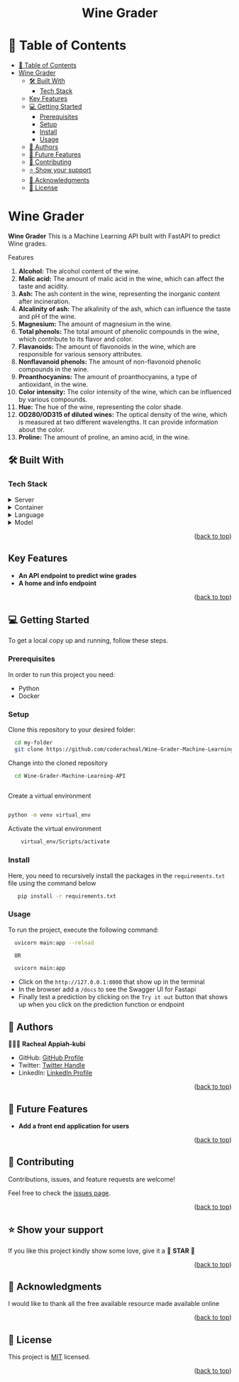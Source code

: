 <a name="readme-top"></a>

<div align="center">
  <h1><b>Wine Grader</b></h1>
</div>

<!-- TABLE OF CONTENTS -->

# 📗 Table of Contents

- [📗 Table of Contents](#-table-of-contents)
- [Wine Grader ](#wine-grader-)
  - [🛠 Built With ](#-built-with-)
    - [Tech Stack ](#tech-stack-)
  - [Key Features ](#key-features-)
  - [💻 Getting Started ](#-getting-started-)
    - [Prerequisites](#prerequisites)
    - [Setup](#setup)
    - [Install](#install)
    - [Usage](#usage)
  - [👥 Authors ](#-authors-)
  - [🔭 Future Features ](#-future-features-)
  - [🤝 Contributing ](#-contributing-)
  - [⭐️ Show your support ](#️-show-your-support-)
  - [🙏 Acknowledgments ](#-acknowledgments-)
  - [📝 License ](#-license-)

<!-- PROJECT DESCRIPTION -->

# Wine Grader <a name="about-project"></a>

**Wine Grader** This is a Machine Learning API built with FastAPI to predict Wine grades.

Features
1. **Alcohol:** The alcohol content of the wine.
2. **Malic acid:** The amount of malic acid in the wine, which can affect the taste and acidity.
3. **Ash:** The ash content in the wine, representing the inorganic content after incineration.
4. **Alcalinity of ash:** The alkalinity of the ash, which can influence the taste and pH of the wine.
5. **Magnesium:** The amount of magnesium in the wine.
6. **Total phenols:** The total amount of phenolic compounds in the wine, which contribute to its flavor and color.
7. **Flavanoids:** The amount of flavonoids in the wine, which are responsible for various sensory attributes.
8. **Nonflavanoid phenols:** The amount of non-flavonoid phenolic compounds in the wine.
9. **Proanthocyanins:** The amount of proanthocyanins, a type of antioxidant, in the wine.
10. **Color intensity:** The color intensity of the wine, which can be influenced by various compounds.
11. **Hue:** The hue of the wine, representing the color shade.
12. **OD280/OD315 of diluted wines:** The optical density of the wine, which is measured at two different wavelengths. It can provide information about the color.
13. **Proline:** The amount of proline, an amino acid, in the wine.

## 🛠 Built With <a name="built-with"></a>

### Tech Stack <a name="tech-stack"></a>

<details>
  <summary>Server</summary>
  <ul>
    <li><a href="">Uvicorn</a></li>
  </ul>
</details>

<details>
<summary>Container</summary>
  <ul>
    <li><a href="">Docker</a></li>
  </ul>
</details>

<details>
<summary>Language</summary>
  <ul>
    <li><a href="">Python</a></li>
  </ul>
</details>

<details>
<summary>Model</summary>
  <ul>
    <li><a href="">Sklearn</a></li>
  </ul>
</details>

<p align="right">(<a href="#readme-top">back to top</a>)</p>
<!-- Features -->

## Key Features <a name="key-features"></a>

- **An API endpoint to predict wine grades**
- **A home and info endpoint**


<p align="right">(<a href="#readme-top">back to top</a>)</p>

<!-- GETTING STARTED -->

## 💻 Getting Started <a name="getting-started"></a>


To get a local copy up and running, follow these steps.

### Prerequisites

In order to run this project you need:

- Python
- Docker

### Setup

Clone this repository to your desired folder:


```sh
  cd my-folder
  git clone https://github.com/coderacheal/Wine-Grader-Machine-Learning-API.git
```

Change into the cloned repository

```sh
  cd Wine-Grader-Machine-Learning-API
  
```

Create a virtual environment

```sh

python -m venv virtual_env

```

Activate the virtual environment

```sh
    virtual_env/Scripts/activate
```


### Install

Here, you need to recursively install the packages in the `requirements.txt` file using the command below 

```sh
   pip install -r requirements.txt
```


### Usage

To run the project, execute the following command:


```sh
  uvicorn main:app --reload 

  OR 

  uvicorn main:app 
```

- Click on the `http://127.0.0.1:8000` that show up in the terminal
- In the browser add a `/docs` to see the Swagger UI for Fastapi
- Finally test a prediction by clicking on the     `Try it out` button that shows up when you click on the prediction function or endpoint

<!-- AUTHORS -->

## 👥 Authors <a name="authors"></a>

🕵🏽‍♀️ **Racheal Appiah-kubi**

- GitHub: [GitHub Profile](https://github.com/coderacheal)
- Twitter: [Twitter Handle](https://twitter.com/racheal_kubi)
- LinkedIn: [LinkedIn Profile](https://www.linkedin.com/in/racheal-appiah-kubi/)

<p align="right">(<a href="#readme-top">back to top</a>)</p>

<!-- FUTURE FEATURES -->

## 🔭 Future Features <a name="future-features"></a>


- **Add a front end application for users**
  
  
<p align="right">(<a href="#readme-top">back to top</a>)</p>

<!-- CONTRIBUTING -->

## 🤝 Contributing <a name="contributing"></a>

Contributions, issues, and feature requests are welcome!

Feel free to check the [issues page](../../issues/).

<p align="right">(<a href="#readme-top">back to top</a>)</p>

<!-- SUPPORT -->

## ⭐️ Show your support <a name="support"></a>

If you like this project kindly show some love, give it a 🌟 **STAR** 🌟

<p align="right">(<a href="#readme-top">back to top</a>)</p>

<!-- ACKNOWLEDGEMENTS -->

## 🙏 Acknowledgments <a name="acknowledgements"></a>

I would like to thank all the free available resource made available online

<p align="right">(<a href="#readme-top">back to top</a>)</p>

<!-- LICENSE -->

## 📝 License <a name="license"></a>

This project is [MIT](./LICENSE) licensed.

<p align="right">(<a href="#readme-top">back to top</a>)</p>


